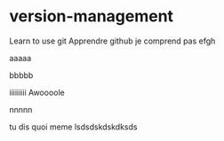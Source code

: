 # version-management
Learn to use git
Apprendre github
je comprend pas
efgh

aaaaa

bbbbb


iiiiiiiii Awoooole


nnnnn

tu dis quoi meme
lsdsdskdskdksds

